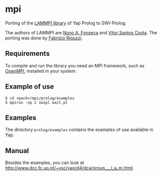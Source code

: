 # mpi
Porting of the [LAMMPI library](http://sourceforge.net/p/yap/yap-6.3/ci/master/tree/library/lammpi/) of Yap Prolog to SWI-Prolog.

The authors of LAMMPI are [Nuno A. Fonseca](http://www.ebi.ac.uk/about/people/nuno-fonseca) and [Vitor Santos Costa](http://www.dcc.fc.up.pt/~vsc/). The porting was done by  [Fabrizio Riguzzi](http://ds.ing.unife.it/~friguzzi/).

## Requirements
To compile and run the library you need an MPI framework, such as [OpenMPI](http://www.open-mpi.org/), installed in your system. 

## Example of use
    $ cd <pack>/mpi/prolog/examples
    $ mpirun -np 2 swipl wait.pl

## Examples
The directory `prolog/examples` contains the examples of use available in Yap.

## Manual
Besides the examples, you can look at http://www.dcc.fc.up.pt/~vsc/yap/d4/dca/group___l_a_m.html.

